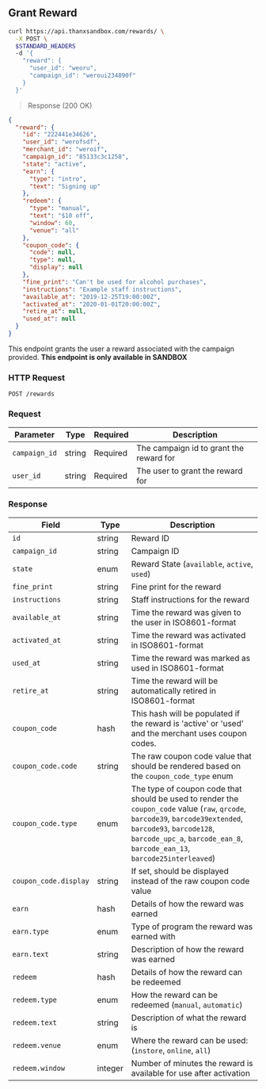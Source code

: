 ## Grant Reward

```bash
curl https://api.thanxsandbox.com/rewards/ \
  -X POST \
  $STANDARD_HEADERS
  -d '{
    "reward": {
      "user_id": "weoru",
      "campaign_id": "weroui234890f"
    }
  }'
```

> Response (200 OK)

```json
{
  "reward": {
    "id": "222441e34626",
    "user_id": "werofsdf",
    "merchant_id": "weroif",
    "campaign_id": "85133c3c1258",
    "state": "active",
    "earn": {
      "type": "intro",
      "text": "Signing up"
    },
    "redeem": {
      "type": "manual",
      "text": "$10 off",
      "window": 60,
      "venue": "all"
    },
    "coupon_code": {
      "code": null,
      "type": null,
      "display": null
    },
    "fine_print": "Can't be used for alcohol purchases",
    "instructions": "Example staff instructions",
    "available_at": "2019-12-25T19:00:00Z",
    "activated_at": "2020-01-01T20:00:00Z",
    "retire_at": null,
    "used_at": null
  }
}
```

This endpoint grants the user a reward associated with the campaign provided.
**This endpoint is only available in SANDBOX**

### HTTP Request

`POST /rewards`

### Request

Parameter | Type | Required | Description
--------- | ---- | -------- | -----------
`campaign_id` | string | Required | The campaign id to grant the reward for
`user_id` | string | Required | The user to grant the reward for

### Response

Field | Type | Description
----- | ---- | -----------
`id` | string | Reward ID
`campaign_id` | string | Campaign ID
`state` | enum | Reward State (`available`, `active`, `used`)
`fine_print` | string | Fine print for the reward
`instructions` | string | Staff instructions for the reward
`available_at` | string | Time the reward was given to the user in ISO8601-format
`activated_at` | string | Time the reward was activated in ISO8601-format
`used_at` | string | Time the reward was marked as used in ISO8601-format
`retire_at` | string | Time the reward will be automatically retired in ISO8601-format
`coupon_code` | hash | This hash will be populated if the reward is 'active' or 'used' and the merchant uses coupon codes.
`coupon_code.code` | string | The raw coupon code value that should be rendered based on the `coupon_code_type` enum
`coupon_code.type` | enum | The type of coupon code that should be used to render the `coupon_code` value (`raw`, `qrcode`, `barcode39`, `barcode39extended`, `barcode93`, `barcode128`, `barcode_upc_a`, `barcode_ean_8`, `barcode_ean_13`, `barcode25interleaved`)
`coupon_code.display` | string | If set, should be displayed instead of the raw coupon code value
`earn` | hash | Details of how the reward was earned
`earn.type` | enum | Type of program the reward was earned with
`earn.text` | string | Description of how the reward was earned
`redeem` | hash | Details of how the reward can be redeemed
`redeem.type` | enum | How the reward can be redeemed (`manual`, `automatic`)
`redeem.text` | string | Description of what the reward is
`redeem.venue` | enum | Where the reward can be used: (`instore`, `online`, `all`)
`redeem.window` | integer | Number of minutes the reward is available for use after activation
